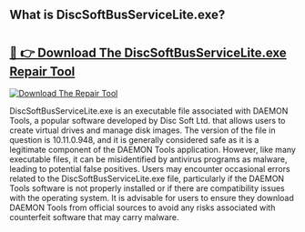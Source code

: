 ## What is DiscSoftBusServiceLite.exe? 

# <h2><a href="https://exedetect.com/download.php?DiscSoftBusServiceLite.exe">🔗 👉 Download The DiscSoftBusServiceLite.exe Repair Tool</a></h2>

[![Download The Repair Tool](https://exedetect.com/download-button.jpg)](https://exedetect.com/download.php?DiscSoftBusServiceLite.exe)

DiscSoftBusServiceLite.exe is an executable file associated with DAEMON Tools, a popular software developed by Disc Soft Ltd. that allows users to create virtual drives and manage disk images. The version of the file in question is 10.11.0.948, and it is generally considered safe as it is a legitimate component of the DAEMON Tools application. However, like many executable files, it can be misidentified by antivirus programs as malware, leading to potential false positives. Users may encounter occasional errors related to the DiscSoftBusServiceLite.exe file, particularly if the DAEMON Tools software is not properly installed or if there are compatibility issues with the operating system. It is advisable for users to ensure they download DAEMON Tools from official sources to avoid any risks associated with counterfeit software that may carry malware.